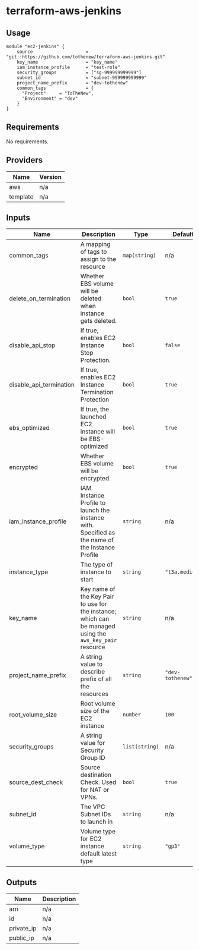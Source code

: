 # terraform-aws-jenkins

## Usage

```
module "ec2-jenkins" {
    source                    = "git::https://github.com/tothenew/terraform-aws-jenkins.git"
    key_name                  = "key_name"
    iam_instance_profile      = "test-role"
    security_groups           = ["sg-999999999999"]
    subnet_id                 = "subnet-999999999999"
    project_name_prefix       = "dev-tothenew"
    common_tags               = {
      "Project"     = "ToTheNew",
      "Environment" = "dev"
    }
}
```

<!--- BEGIN_TF_DOCS --->

## Requirements

No requirements.

## Providers

| Name | Version |
|------|---------|
| aws | n/a |
| template | n/a |

## Inputs

| Name | Description | Type | Default | Required |
|------|-------------|------|---------|:--------:|
| common\_tags | A mapping of tags to assign to the resource | `map(string)` | n/a | yes |
| delete\_on\_termination | Whether EBS volume will be deleted when instance gets deleted. | `bool` | `true` | no |
| disable\_api\_stop | If true, enables EC2 Instance Stop Protection. | `bool` | `false` | no |
| disable\_api\_termination | If true, enables EC2 Instance Termination Protection | `bool` | `true` | no |
| ebs\_optimized | If true, the launched EC2 instance will be EBS-optimized | `bool` | `true` | no |
| encrypted | Whether EBS volume will be encrypted. | `bool` | `true` | no |
| iam\_instance\_profile | IAM Instance Profile to launch the instance with. Specified as the name of the Instance Profile | `string` | n/a | yes |
| instance\_type | The type of instance to start | `string` | `"t3a.medium"` | no |
| key\_name | Key name of the Key Pair to use for the instance; which can be managed using the `aws_key_pair` resource | `string` | n/a | yes |
| project\_name\_prefix | A string value to describe prefix of all the resources | `string` | `"dev-tothenew"` | no |
| root\_volume\_size | Root volume size of the EC2 instance | `number` | `100` | no |
| security\_groups | A string value for Security Group ID | `list(string)` | n/a | yes |
| source\_dest\_check | Source destination Check. Used for NAT or VPNs. | `bool` | `true` | no |
| subnet\_id | The VPC Subnet IDs to launch in | `string` | n/a | yes |
| volume\_type | Volume type for EC2 instance default latest type | `string` | `"gp3"` | no |

## Outputs

| Name | Description |
|------|-------------|
| arn | n/a |
| id | n/a |
| private\_ip | n/a |
| public\_ip | n/a |

<!--- END_TF_DOCS --->